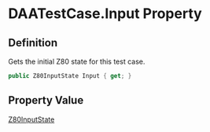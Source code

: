 # DAATestCase.Input Property
## Definition

Gets the initial Z80 state for this test case.

```c#
public Z80InputState Input { get; }
```

## Property Value

[Z80InputState](MrKWatkins.EmulatorTestSuites.Z80.Instruction.Z80InputState.md)
